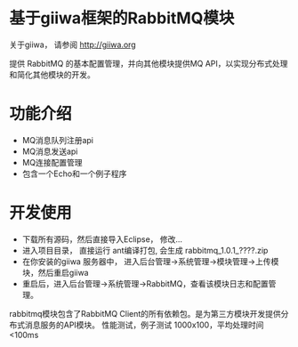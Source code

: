 # 基于giiwa框架的RabbitMQ模块
关于giiwa， 请参阅 http://giiwa.org

提供 RabbitMQ 的基本配置管理，并向其他模块提供MQ API，以实现分布式处理和简化其他模块的开发。
<h1>功能介绍</h1>
<ul>
<li>MQ消息队列注册api</li>
<li>MQ消息发送api</li>
<li>MQ连接配置管理</li>
<li>包含一个Echo和一个例子程序</li>
</ul>

<h1>开发使用</h1>
<ul>
<li>下载所有源码，然后直接导入Eclipse， 修改...</li>
<li>进入项目目录， 直接运行 ant编译打包, 会生成 rabbitmq_1.0.1_????.zip </li>
<li>在你安装的giiwa 服务器中， 进入后台管理->系统管理->模块管理->上传模块，然后重启giiwa</li>
<li>重启后，进入后台管理->系统管理->RabbitMQ，查看该模块日志和配置管理。</li>
</ul>

rabbitmq模块包含了RabbitMQ Client的所有依赖包。是为第三方模块开发提供分布式消息服务的API模块。
性能测试，例子测试 1000x100，平均处理时间<100ms 
